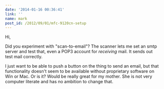 ```yaml
---
date: '2014-01-16 00:36:41'
link: ''
name: mark
post_id: /2012/09/01/mfc-9120cn-setup
---
```


Hi,

Did you experiment with "scan-to-email"? The scanner lets me set an smtp server and test that, even a POP3 account for _receiving_ mail. It sends out test mail correctly.

I just want to be able to push a button on the thing to send an email, but that functionality doesn't seem to be available without proprietary software on Win or Mac. Or is it? Would be really great for my mother. She is not very computer literate and has no ambition to change that.